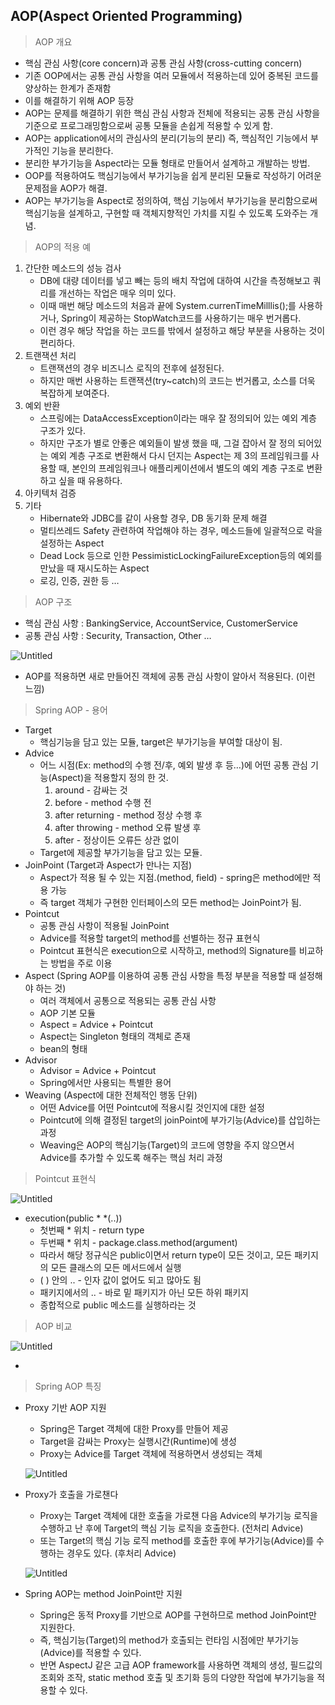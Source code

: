 ## AOP(Aspect Oriented Programming)

> AOP 개요

- 핵심 관심 사항(core concern)과 공통 관심 사항(cross-cutting concern)
- 기존 OOP에서는 공통 관심 사항을 여러 모듈에서 적용하는데 있어 중복된 코드를 양상하는 한계가 존재함
- 이를 해결하기 위해 AOP 등장
- AOP는 문제를 해결하기 위한 핵심 관심 사항과 전체에 적용되는 공통 관심 사항을 기준으로 프로그래밍함으로써 공통 모듈을 손쉽게 적용할 수 있게 함.
- AOP는 application에서의 관심사의 분리(기능의 분리) 즉, 핵심적인 기능에서 부가적인 기능을 분리한다.
- 분리한 부가기능을 Aspect라는 모듈 형태로 만들어서 설계하고 개발하는 방법.
- OOP를 적용하여도 핵심기능에서 부가기능을 쉽게 분리된 모듈로 작성하기 어려운 문제점을 AOP가 해결.
- AOP는 부가기능을 Aspect로 정의하여, 핵심 기능에서 부가기능을 분리함으로써 핵심기능을 설계하고, 구현할 때 객체지향적인 가치를 지킬 수 있도록 도와주는 개념.

> AOP의 적용 예

1. 간단한 메소드의 성능 검사
    - DB에 대량 데이터를 넣고 빼는 등의 배치 작업에 대하여 시간을 측정해보고 쿼리를 개선하는 작업은 매우 의미 있다.
    - 이때 매번 해당 메소드의 처음과 끝에 System.currenTimeMilllis();를 사용하거나, Spring이 제공하는 StopWatch코드를 사용하기는 매우 번거롭다.
    - 이런 경우 해당 작업을 하는 코드를 밖에서 설정하고 해당 부분을 사용하는 것이 편리하다.
2. 트랜잭션 처리
    - 트랜잭션의 경우 비즈니스 로직의 전후에 설정된다.
    - 하지만 매번 사용하는 트랜잭션(try~catch)의 코드는 번거롭고, 소스를 더욱 복잡하게 보여준다.
3. 예외 반환
    - 스프링에는 DataAccessException이라는 매우 잘 정의되어 있는 예외 계층 구조가 있다.
    - 하지만 구조가 별로 안좋은 예외들이 발생 했을 때, 그걸 잡아서 잘 정의 되어있는 예외 계층 구조로 변환해서 다시 던지는 Aspect는 제 3의 프레임워크를 사용할 때, 본인의 프레임워크나 애플리케이션에서 별도의 예외 계층 구조로 변환하고 싶을 때 유용하다.
4. 아키텍처 검증
5. 기타
    - Hibernate와 JDBC를 같이 사용할 경우, DB 동기화 문제 해결
    - 멀티쓰레드 Safety 관련하여 작업해야 하는 경우, 메소드들에 일괄적으로 락을 설정하는 Aspect
    - Dead Lock 등으로 인한 PessimisticLockingFailureException등의 예외를 만났을 때 재시도하는 Aspect
    - 로깅, 인증, 권한 등 …

> AOP 구조

- 핵심 관심 사항 : BankingService, AccountService, CustomerService
- 공통 관심 사항 : Security, Transaction, Other …

![Untitled](https://prod-files-secure.s3.us-west-2.amazonaws.com/609d46e8-84fd-4b9e-9a41-bd47c7d63d8e/5ede2406-d79b-4b87-856a-b330c8524553/Untitled.png)

- AOP를 적용하면 새로 만들어진 객체에 공통 관심 사항이 알아서 적용된다. (이런 느낌)

> Spring AOP - 용어

- Target
    - 핵심기능을 담고 있는 모듈, target은 부가기능을 부여할 대상이 됨.
- Advice
    - 어느 시점(Ex: method의 수행 전/후, 예외 발생 후 등…)에 어떤 공통 관심 기능(Aspect)을 적용할지 정의 한 것.
        1. around - 감싸는 것
        2. before - method 수행 전
        3. after returning - method 정상 수행 후
        4. after throwing - method 오류 발생 후
        5. after - 정상이든 오류든 상관 없이
    - Target에 제공할 부가기능을 담고 있는 모듈.
- JoinPoint (Target과 Aspect가 만나는 지점)
    - Aspect가 적용 될 수 있는 지점.(method, field) - spring은 method에만 적용 가능
    - 즉 target 객체가 구현한 인터페이스의 모든 method는 JoinPoint가 됨.
- Pointcut
    - 공통 관심 사항이 적용될 JoinPoint
    - Advice를 적용할 target의 method를 선별하는 정규 표현식
    - Pointcut 표현식은 execution으로 시작하고, method의 Signature를 비교하는 방법을 주로 이용
- Aspect (Spring AOP를 이용하여 공통 관심 사항을 특정 부분을 적용할 때 설정해야 하는 것)
    - 여러 객체에서 공통으로 적용되는 공통 관심 사항
    - AOP 기본 모듈
    - Aspect = Advice + Pointcut
    - Aspect는 Singleton 형태의 객체로 존재
    - bean의 형태
- Advisor
    - Advisor = Advice + Pointcut
    - Spring에서만 사용되는 특별한 용어
- Weaving (Aspect에 대한 전체적인 행동 단위)
    - 어떤 Advice를 어떤 Pointcut에 적용시킬 것인지에 대한 설정
    - Pointcut에 의해 결정된 target의 joinPoint에 부가기능(Advice)를 삽입하는 과정
    - Weaving은 AOP의 핵심기능(Target)의 코드에 영향을 주지 않으면서 Advice를 추가할 수 있도록 해주는 핵심 처리 과정

> Pointcut 표현식

![Untitled](https://prod-files-secure.s3.us-west-2.amazonaws.com/609d46e8-84fd-4b9e-9a41-bd47c7d63d8e/a68ca066-05d9-45a1-9641-c6808ce99651/Untitled.png)

- execution(public * *(..))
    - 첫번째 * 위치 - return type
    - 두번째 * 위치 - package.class.method(argument)
    - 따라서 해당 정규식은 public이면서 return type이 모든 것이고, 모든 패키지의 모든 클래스의 모든 메서드에서 실행
    - ( ) 안의 .. - 인자 값이 없어도 되고 많아도 됨
    - 패키지에서의 .. - 바로 밑 패키지가 아닌 모든 하위 패키지
    - 종합적으로 public 메소드를 실행하라는 것

> AOP 비교

![Untitled](https://prod-files-secure.s3.us-west-2.amazonaws.com/609d46e8-84fd-4b9e-9a41-bd47c7d63d8e/f2382a8e-2147-468f-85a6-850d883f46b8/Untitled.png)

- 

> Spring AOP 특징

- Proxy 기반 AOP 지원
    - Spring은 Target 객체에 대한 Proxy를 만들어 제공
    - Target을 감싸는 Proxy는 실행시간(Runtime)에 생성
    - Proxy는 Advice를 Target 객체에 적용하면서 생성되는 객체
    
    ![Untitled](https://prod-files-secure.s3.us-west-2.amazonaws.com/609d46e8-84fd-4b9e-9a41-bd47c7d63d8e/d606637c-2820-47ca-b18b-f4fd466efc0c/Untitled.png)
    

- Proxy가 호출을 가로챈다
    - Proxy는 Target 객체에 대한 호출을 가로챈 다음 Advice의 부가기능 로직을 수행하고 난 후에 Target의 핵심 기능 로직을 호출한다. (전처리 Advice)
    - 또는 Target의 핵심 기능 로직 method를 호출한 후에 부가기능(Advice)를 수행하는 경우도 있다. (후처리 Advice)
    
    ![Untitled](https://prod-files-secure.s3.us-west-2.amazonaws.com/609d46e8-84fd-4b9e-9a41-bd47c7d63d8e/0e1f41a3-22b5-4e99-b38e-0071b969c8ba/Untitled.png)
    

- Spring AOP는 method JoinPoint만 지원
    - Spring은 동적 Proxy를 기반으로 AOP를 구현하므로 method JoinPoint만 지원한다.
    - 즉, 핵심기능(Target)의 method가 호출되는 런타임 시점에만 부가기능(Advice)를 적용할 수 있다.
    - 반면 AspectJ 같은 고급 AOP framework를 사용하면 객체의 생성, 필드값의 조회와 조작, static method 호출 및 초기화 등의 다양한 작업에 부가기능을 적용할 수 있다.
